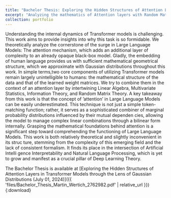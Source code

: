 ```yaml
---
title: "Bachelor Thesis: Exploring the Hidden Structures of Attention Layers in Transformer Models through the Lens of Gaussian Distributions (July 01, 2024)"
excerpt: "Analyzing the mathematics of Attention layers with Random Matriz Theory under a finite-dimensional Gaussian Approximation <br/><img src='/images/bachelor_thesis_image.png'>"
collection: portfolio
---
```


Understanding the internal dynamics of Transformer models is challenging.
 This work aims to provide insights into why this task is so formidable. We
 theoretically analyze the cornerstone of the surge in Large Language Models:
 The attention mechanism, which adds an additional layer of complexity to an
 already opaque black-box model. Gladly, the embedding of human language
 provides us with sufficient mathematical geometrical structure, which we
 approximate with Gaussian distributions throughout this work.
 In simple terms,two core components of utilizing Transformer models remain
 largely unintelligible to humans: the mathematical structure of the data and
 that of the learned weight matrices. We try to combine them in the context
 of an attention layer by intertwining Linear Algebra, Multivariate Statistics,
 Information Theory, and Random Matrix Theory.
 A key takeaway from this work is that the concept of ’attention’ in Large
 Language Models can be easily underestimated. This technique is not just a
 simple token-matching function; rather, it serves as a sophisticated combiner
 of marginal probability distributions influenced by their mutual dependen
cies, allowing the model to manage complex linear combinations through
 a bilinear form internally. Grasping the mathematical foundations behind
 attention is a significant step toward comprehending the functioning of Large
 Language Models.
 This work is both relatively theoretical and slightly inconvenient in its struc
ture, stemming from the complexity of this emerging field and the lack of
 consistent formalism. It finds its place in the intersection of Artificial Intelli
gence Interpretability and Natural Language Processing, which is yet to grow
 and manifest as a crucial pillar of Deep Learning Theory.

The Bachelor Thesis is available at [Exploring the Hidden Structures of Attention Layers in Transformer Models through the Lens of Gaussian Distributions (July 01, 2024)]({{ 'files/Bachelor_Thesis_Martin_Wertich_2762982.pdf' | relative_url }}){:download}
